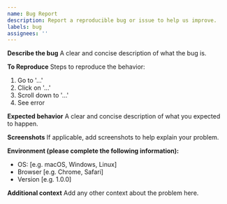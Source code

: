 ```yaml
---
name: Bug Report
description: Report a reproducible bug or issue to help us improve.
labels: bug
assignees: ''
---
```


**Describe the bug**
A clear and concise description of what the bug is.

**To Reproduce**
Steps to reproduce the behavior:
1. Go to '...'
2. Click on '...'
3. Scroll down to '...'
4. See error

**Expected behavior**
A clear and concise description of what you expected to happen.

**Screenshots**
If applicable, add screenshots to help explain your problem.

**Environment (please complete the following information):**
- OS: [e.g. macOS, Windows, Linux]
- Browser [e.g. Chrome, Safari]
- Version [e.g. 1.0.0]

**Additional context**
Add any other context about the problem here.